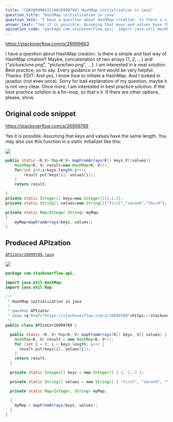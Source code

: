 ```yaml
---
title: "[Q#26999663][A#26999789] HashMap initialization in java"
question_title: "HashMap initialization in java"
question_text: "I have a question about HashMap creation. Is there a simple and fast way of HashMap creation? Maybe, concatenation of two arrays {1, 2, ...} and {\"picture/one.png\", \"picture/two.png\", ...}. I am interested in a neat solution. Best practice, so to say. Every guidance or hint would be very helpful. Thanks. EDIT: And yes, I know how to initiate a HashMap. And I looked in javadoc (not even once). Sorry for bad explanation of my question, maybe it is not very clear. Once more, I am interested in best practice solution. If the best practice solution is a for-loop, so that's it. If there are other options, please, show."
answer_text: "Yes it is possible: Assuming that keys and values have the same length. You may also use this function in a static initializer like this:"
apization_code: "package com.stackoverflow.api;  import java.util.HashMap; import java.util.Map;  /**  * HashMap initialization in java  *  * @author APIzator  * @see <a href=\"https://stackoverflow.com/a/26999789\">https://stackoverflow.com/a/26999789</a>  */ public class APIzator26999789 {    public static <K, V> Map<K, V> mapFromArrays(K[] keys, V[] values) {     HashMap<K, V> result = new HashMap<K, V>();     for (int i = 0; i < keys.length; i++) {       result.put(keys[i], values[i]);     }     return result;   }    private static Integer[] keys = new Integer[] { 1, 2, 3 };    private static String[] values = new String[] { \"first\", \"second\", \"third\" };    private static Map<Integer, String> myMap;    {     myMap = mapFromArrays(keys, values);   } }"
---
```


https://stackoverflow.com/q/26999663

I have a question about HashMap creation. Is there a simple and fast way of HashMap creation? Maybe, concatenation of two arrays {1, 2, ...} and {&quot;picture/one.png&quot;, &quot;picture/two.png&quot;, ...}.
I am interested in a neat solution. Best practice, so to say.
Every guidance or hint would be very helpful. Thanks.
EDIT: And yes, I know how to initiate a HashMap. And I looked in javadoc (not even once).
Sorry for bad explanation of my question, maybe it is not very clear. Once more, I am interested in best practice solution. If the best practice solution is a for-loop, so that&#x27;s it. If there are other options, please, show.



## Original code snippet

https://stackoverflow.com/a/26999789

Yes it is possible:
Assuming that keys and values have the same length.
You may also use this function in a static initializer like this:

<div class="code-logo"><img src="/stackoverflow.png" /></div>

```java
public static <K,V> Map<K,V> mapFromArrays(K[] keys,V[]values){
    HashMap<K, V> result=new HashMap<K, V>();
    for(int i=0;i<keys.length;i++){
        result.put(keys[i], values[i]);
    }
    return result;

}
private static Integer[] keys=new Integer[]{1,2,3};
private static String[] values=new String[]{"first","second","third"};

private static Map<Integer,String> myMap;
{
    myMap=mapFromArrays(keys, values);
}
```

## Produced APIzation

[`APIzator26999789.java`](https://github.com/blind-papers/apization-temp-data/raw/main/search/APIzator26999789.java)

<div class="code-logo"><img src="/apizator.png" /></div>

```java
package com.stackoverflow.api;

import java.util.HashMap;
import java.util.Map;

/**
 * HashMap initialization in java
 *
 * @author APIzator
 * @see <a href="https://stackoverflow.com/a/26999789">https://stackoverflow.com/a/26999789</a>
 */
public class APIzator26999789 {

  public static <K, V> Map<K, V> mapFromArrays(K[] keys, V[] values) {
    HashMap<K, V> result = new HashMap<K, V>();
    for (int i = 0; i < keys.length; i++) {
      result.put(keys[i], values[i]);
    }
    return result;
  }

  private static Integer[] keys = new Integer[] { 1, 2, 3 };

  private static String[] values = new String[] { "first", "second", "third" };

  private static Map<Integer, String> myMap;

  {
    myMap = mapFromArrays(keys, values);
  }
}

```
